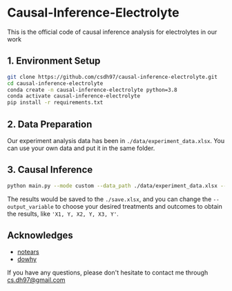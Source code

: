 # Causal-Inference-Electrolyte
This is the official code of causal inference analysis for electrolytes in our work

## 1. Environment Setup
```bash
git clone https://github.com/csdh97/causal-inference-electrolyte.git
cd causal-inference-electrolyte
conda create -n causal-inference-electrolyte python=3.8
conda activate causal-inference-electrolyte
pip install -r requirements.txt
```

## 2. Data Preparation
Our experiment analysis data has been in `./data/experiment_data.xlsx`. You can use your own data and put it in the same folder.

## 3. Causal Inference
```bash
python main.py --mode custom --data_path ./data/experiment_data.xlsx --output_variable all --save_path './save.xlsx'
```
The results would be saved to the `./save.xlsx`, and you can change the `--output_variable` to choose your desired treatments and outcomes to obtain the results, like `'X1, Y, X2, Y, X3, Y'`.

## Acknowledges
- [notears](https://github.com/xunzheng/notears)
- [dowhy](https://github.com/py-why/dowhy)

If you have any questions, please don't hesitate to contact me through [cs.dh97@gmail.com](cs.dh97@gmail.com)